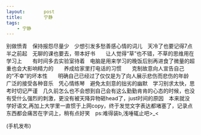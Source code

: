 ```yaml
---
layout:       post
title:        宁静
tags:
    - 宁静
---
```


别做愤青　保持报怨尽量少　少想引发多愁善感心情的词儿　天冷了也要记得7点半之前起　无聊的课也要去，带本好书　　让人觉得“草”也不错，不草的思维用在学习上　　有时间多去实验室待着　电脑是用来学习的晚饭后别再进食了微量的超重也会大影响精力的　　养成给家里打电话的习惯　　克制故意向人宣告自己的“不幸”的坏本性　　明确自己已经过了仅仅是为了向人展示悲伤而悲伤的年龄　　广泛的接受各种音乐　凭心情练琴　避免太刻意的拙劣的幽默　学习别求太快，思考时切记严谨　几久前怎么也不会想到自己会有这么勤勤肯肯的心态的时候，也没有受什么强烈的刺激，更没有被天降异物砸head了，just时间的原因　本来就没学好语文,再加上大学里一直惯于上网copy，终于发觉文字表达都堵塞了，记录点东西都会痛苦在字词上，稍有点好笑　ps:难得装b,浅唾辄止吧>_<

(手机发布)